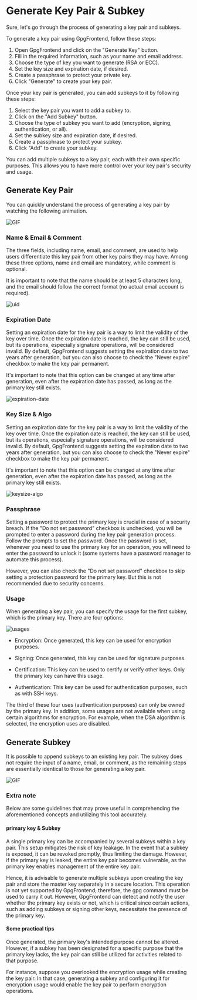 # Generate Key Pair & Subkey

Sure, let's go through the process of generating a key pair and subkeys.

To generate a key pair using GpgFrontend, follow these steps:

1. Open GpgFrontend and click on the "Generate Key" button.
2. Fill in the required information, such as your name and email address.
3. Choose the type of key you want to generate (RSA or ECC).
4. Set the key size and expiration date, if desired.
5. Create a passphrase to protect your private key.
6. Click "Generate" to create your key pair.

Once your key pair is generated, you can add subkeys to it by following these
steps:

1. Select the key pair you want to add a subkey to.
2. Click on the "Add Subkey" button.
3. Choose the type of subkey you want to add (encryption, signing,
   authentication, or all).
4. Set the subkey size and expiration date, if desired.
5. Create a passphrase to protect your subkey.
6. Click "Add" to create your subkey.

You can add multiple subkeys to a key pair, each with their own specific
purposes. This allows you to have more control over your key pair's security and
usage.

## Generate Key Pair

You can quickly understand the process of generating a key pair by watching the
following animation.

![GIF](https://image.cdn.bktus.com/i/2023/11/16/711f0379-eea6-ee25-2072-8e77d07d2ad5.gif)

### Name & Email & Comment

The three fields, including name, email, and comment, are used to help users
differentiate this key pair from other key pairs they may have. Among these
three options, name and email are mandatory, while comment is optional.

It is important to note that the name should be at least 5 characters long, and
the email should follow the correct format (no actual email account is
required).

![uid](https://image.cdn.bktus.com/i/2023/11/16/3ad515e0-6d9e-6507-552c-55101da16836.webp)

### Expiration Date

Setting an expiration date for the key pair is a way to limit the validity of
the key over time. Once the expiration date is reached, the key can still be
used, but its operations, especially signature operations, will be considered
invalid. By default, GpgFrontend suggests setting the expiration date to two
years after generation, but you can also choose to check the "Never expire"
checkbox to make the key pair permanent.

It's important to note that this option can be changed at any time after
generation, even after the expiration date has passed, as long as the primary
key still exists.

![expiration-date](https://image.cdn.bktus.com/i/2023/11/16/ce9b446d-a7a0-2944-b8e4-3517c0d3a861.webp)

### Key Size & Algo

Setting an expiration date for the key pair is a way to limit the validity of
the key over time. Once the expiration date is reached, the key can still be
used, but its operations, especially signature operations, will be considered
invalid. By default, GpgFrontend suggests setting the expiration date to two
years after generation, but you can also choose to check the "Never expire"
checkbox to make the key pair permanent.

It's important to note that this option can be changed at any time after
generation, even after the expiration date has passed, as long as the primary
key still exists.

![keysize-algo](https://image.cdn.bktus.com/i/2023/11/16/4ce5ecfa-7ad0-7a81-cbe1-2ea93f7872ea.webp)

### Passphrase

Setting a password to protect the primary key is crucial in case of a security
breach. If the "Do not set password" checkbox is unchecked, you will be prompted
to enter a password during the key pair generation process. Follow the prompts
to set the password. Once the password is set, whenever you need to use the
primary key for an operation, you will need to enter the password to unlock it
(some systems have a password manager to automate this process).

However, you can also check the "Do not set password" checkbox to skip setting a
protection password for the primary key. But this is not recommended due to
security concerns.

### Usage

When generating a key pair, you can specify the usage for the first subkey,
which is the primary key. There are four options:

![usages](https://image.cdn.bktus.com/i/2023/11/16/f9bae59d-9181-2cb8-53a6-b51c0698c613.webp)

- Encryption: Once generated, this key can be used for encryption purposes.

- Signing: Once generated, this key can be used for signature purposes.

- Certification: This key can be used to certify or verify other keys. Only the
  primary key can have this usage.

- Authentication: This key can be used for authentication purposes, such as with
  SSH keys.

The third of these four uses (authentication purposes) can only be owned by the
primary key. In addition, some usages are not available when using certain
algorithms for encryption. For example, when the DSA algorithm is selected, the
encryption uses are disabled.

## Generate Subkey

It is possible to append subkeys to an existing key pair. The subkey does not
require the input of a name, email, or comment, as the remaining steps are
essentially identical to those for generating a key pair.

![GIF](https://image.cdn.bktus.com/i/2023/11/16/4871ee77-5da5-5473-a2be-2d9c29d6b842.gif)

### Extra note

Below are some guidelines that may prove useful in comprehending the
aforementioned concepts and utilizing this tool accurately.

#### primary key & Subkey

A single primary key can be accompanied by several subkeys within a key pair.
This setup mitigates the risk of key leakage. In the event that a subkey is
exposed, it can be revoked promptly, thus limiting the damage. However, if the
primary key is leaked, the entire key pair becomes vulnerable, as the primary
key enables management of the entire key pair.

Hence, it is advisable to generate multiple subkeys upon creating the key pair
and store the master key separately in a secure location. This operation is not
yet supported by GpgFrontend; therefore, the gpg command must be used to carry
it out. However, GpgFrontend can detect and notify the user whether the primary
key exists or not, which is critical since certain actions, such as adding
subkeys or signing other keys, necessitate the presence of the primary key.

#### Some practical tips

Once generated, the primary key's intended purpose cannot be altered. However,
if a subkey has been designated for a specific purpose that the primary key
lacks, the key pair can still be utilized for activities related to that
purpose.

For instance, suppose you overlooked the encryption usage while creating the key
pair. In that case, generating a subkey and configuring it for encryption usage
would enable the key pair to perform encryption operations.
